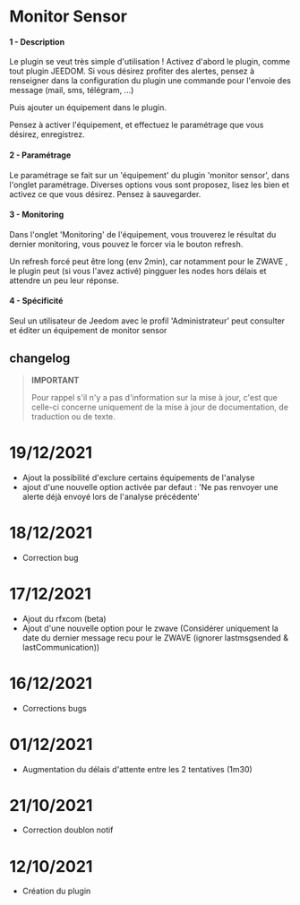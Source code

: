 # Monitor Sensor

#### 1 - Description
Le plugin se veut très simple d'utilisation ! 
Activez d'abord le plugin, comme tout plugin JEEDOM. Si vous désirez profiter des alertes, pensez à renseigner dans la configuration du plugin une commande pour l'envoie des message (mail, sms, télégram, ...)

Puis ajouter un équipement dans le plugin.

Pensez à activer l'équipement, et effectuez le paramétrage que vous désirez, enregistrez. 

#### 2 - Paramétrage
Le paramétrage se fait sur un 'équipement' du plugin 'monitor sensor', dans l'onglet paramétrage. Diverses options vous sont proposez, lisez les bien et activez ce que vous désirez.
Pensez à sauvegarder.

#### 3 - Monitoring
Dans l'onglet 'Monitoring' de l'équipement, vous trouverez le résultat du dernier monitoring, vous pouvez le forcer via le bouton refresh.

Un refresh forcé peut être long (env 2min), car notamment pour le ZWAVE , le plugin peut (si vous l'avez activé) pingguer les nodes hors délais et attendre un peu leur réponse. 

#### 4 - Spécificité
Seul un utilisateur de Jeedom avec le profil 'Administrateur' peut consulter et éditer un équipement de monitor sensor



## changelog <a name="changelog"></a>

>**IMPORTANT**
>
>Pour rappel s'il n'y a pas d'information sur la mise à jour, c'est que celle-ci concerne uniquement de la mise à jour de documentation, de traduction ou de texte.

# 19/12/2021
- Ajout la possibilité d'exclure certains équipements de l'analyse
- ajout d'une nouvelle option activée par defaut : 'Ne pas renvoyer une alerte déjà envoyé lors de l'analyse précédente'

# 18/12/2021
- Correction bug

# 17/12/2021
- Ajout du rfxcom (beta)
- Ajout d'une nouvelle option pour le zwave (Considérer uniquement la date du dernier message recu pour le ZWAVE (ignorer lastmsgsended & lastCommunication))

# 16/12/2021
- Corrections bugs

# 01/12/2021
- Augmentation du délais d'attente entre les 2 tentatives (1m30)

# 21/10/2021
- Correction doublon notif

# 12/10/2021
- Création du plugin